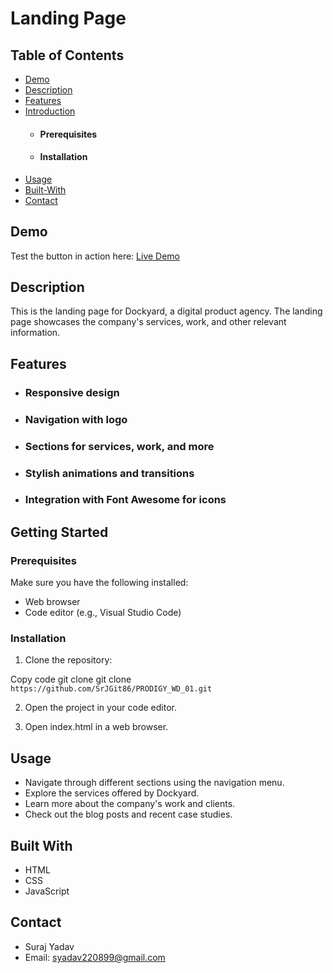 # Landing Page

## Table of Contents
- [Demo](#demo)
- [Description](#Description)
- [Features](#Features)
- [Introduction](#Getting-Started)
  - #### Prerequisites
  - #### Installation
- [Usage](#Usage)
- [Built-With](#Built-With)
- [Contact](#Contact)

## Demo

Test the button in action here: [Live Demo](https://srjgit86.github.io/PRODIGY_WD_01/landingPage/index.html)

## Description
This is the landing page for Dockyard, a digital product agency. The landing page showcases the company's services, work, and other relevant information.

## Features
- ### Responsive design
- ### Navigation with logo
- ### Sections for services, work, and more
- ### Stylish animations and transitions
- ### Integration with Font Awesome for icons
## Getting Started
### Prerequisites
Make sure you have the following installed:

- Web browser
- Code editor (e.g., Visual Studio Code)
### Installation
1. Clone the repository:

Copy code git clone git clone `https://github.com/SrJGit86/PRODIGY_WD_01.git`

2. Open the project in your code editor.

3. Open index.html in a web browser.

## Usage
- Navigate through different sections using the navigation menu.
- Explore the services offered by Dockyard.
- Learn more about the company's work and clients.
- Check out the blog posts and recent case studies.
## Built With
- HTML
- CSS
- JavaScript

## Contact
- Suraj Yadav
- Email: syadav220899@gmail.com
